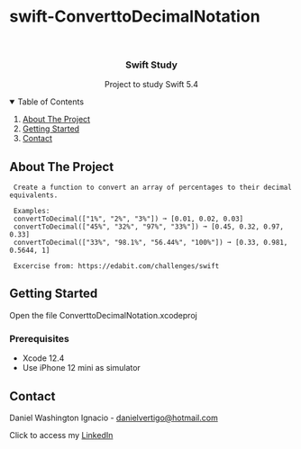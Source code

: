 # swift-ConverttoDecimalNotation

<!-- PROJECT LOGO -->
<br />
<p align="center">

  <h3 align="center">Swift Study</h3>
  <p align="center">
    Project to study Swift 5.4
  </p>
</p>



<!-- TABLE OF CONTENTS -->
<details open="open">
  <summary>Table of Contents</summary>
  <ol>
    <li>
      <a href="#about-the-project">About The Project</a>
    </li>
    <li>
      <a href="#getting-started">Getting Started</a>
    </li>
    <li><a href="#contact">Contact</a></li>
  </ol>
</details>



<!-- ABOUT THE PROJECT -->
## About The Project
 
  
     Create a function to convert an array of percentages to their decimal equivalents.
     
     Examples:
     convertToDecimal(["1%", "2%", "3%"]) ➞ [0.01, 0.02, 0.03]
     convertToDecimal(["45%", "32%", "97%", "33%"]) ➞ [0.45, 0.32, 0.97, 0.33]
     convertToDecimal(["33%", "98.1%", "56.44%", "100%"]) ➞ [0.33, 0.981, 0.5644, 1]

     Excercise from: https://edabit.com/challenges/swift


<!-- GETTING STARTED -->
## Getting Started

Open the file ConverttoDecimalNotation.xcodeproj 

### Prerequisites

* Xcode 12.4
* Use iPhone 12 mini as simulator 

<!-- CONTACT -->
## Contact

Daniel Washington Ignacio - danielvertigo@hotmail.com

Click to access my [LinkedIn](https://www.linkedin.com/in/daniel-washington-ignacio-ab439b164/)
